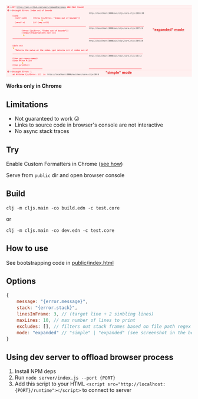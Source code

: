 <img src="screenshot.png" />

**Works only in Chrome**

## Limitations

- Not guaranteed to work 😜
- Links to source code in browser's console are not interactive
- No async stack traces

## Try

Enable Custom Formatters in Chrome ([see how](http://www.mattzeunert.com/2016/02/19/custom-chrome-devtools-object-formatters.html))

Serve from `public` dir and open browser console

## Build

```
clj -m cljs.main -co build.edn -c test.core
```

or

```
clj -m cljs.main -co dev.edn -c test.core
```

## How to use

See bootstrapping code in [public/index.html](public/index.html)

## Options

```js
{
    message: "{error.message}",
    stack: "{error.stack}",
    linesInFrame: 3, // (target line + 2 sinbling lines)
    maxLines: 10, // max number of lines to print
    excludes: [], // filters out stack frames based on file path regex [".*\/cljs\/core.cljs$"]
    mode: "expanded" // "simple" | "expanded" (see screenshot in the beginning of the document)
}
```

## Using dev server to offload browser process

1. Install NPM deps
2. Run `node server/index.js --port {PORT}`
3. Add this script to your HTML `<script src="http://localhost:{PORT}/runtime"></script>` to connect to server
